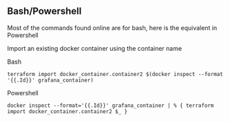 ## Bash/Powershell

Most of the commands found online are for bash, here is the equivalent in Powershell

Import an existing docker container using the container name

Bash
```
terraform import docker_container.container2 $(docker inspect --format '{{.Id}}' grafana_container)
```

Powershell
```
docker inspect --format='{{.Id}}' grafana_container | % { terraform import docker_container.container2 $_ }
```